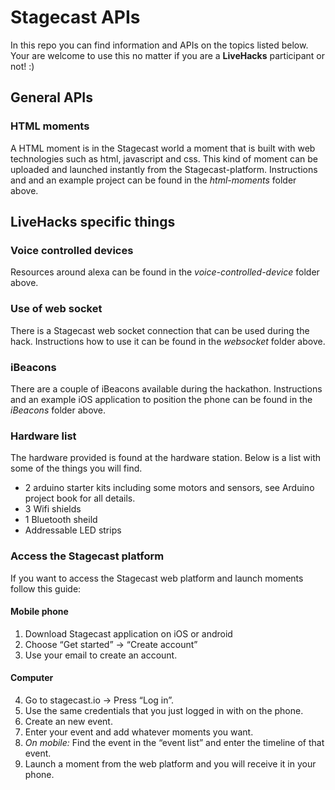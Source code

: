 # Stagecast APIs

In this repo you can find information and APIs on the topics listed below. Your are welcome to use this no matter if you are a **LiveHacks**
participant or not! :)

## General APIs
### HTML moments

A HTML moment is in the Stagecast world a moment that is built with web technologies such as html, javascript and css. This kind of moment 
can be uploaded and launched instantly from the Stagecast-platform.
Instructions and and an example project can be found in the *html-moments* folder above.

## LiveHacks specific things
### Voice controlled devices

Resources around alexa can be found in the *voice-controlled-device* folder above.

### Use of web socket

There is a Stagecast web socket connection that can be used during the hack. Instructions how to use it can be found in the *websocket* folder above.

### iBeacons
There are a couple of iBeacons available during the hackathon. Instructions and an example iOS application to position the phone can be found in the *iBeacons* folder above.


### Hardware list
The hardware provided is found at the hardware station. Below is a list with some of the things you will find.

- 2 arduino starter kits including some motors and sensors, see Arduino project book for all details.
- 3 Wifi shields
- 1 Bluetooth sheild
- Addressable LED strips

### Access the Stagecast platform
If you want to access the Stagecast web platform and launch moments follow this guide:

#### Mobile phone
1. Download Stagecast application on iOS or android
2. Choose “Get started” -> “Create account”
3. Use your email to create an account.

#### Computer
4. Go to stagecast.io -> Press “Log in”.
5. Use the same credentials that you just logged in with on the phone.
6. Create an new event.
7. Enter your event and add whatever moments you want.
8. *On mobile:* Find the event in the “event list” and enter the timeline of that event.
9. Launch a moment from the web platform and you will receive it in your phone.

